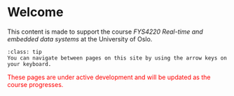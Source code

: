 # Welcome 
<!--Real-time and embedded data systems
-->

This content is made to support the course *FYS4220 Real-time and embedded data systems* at the University of Oslo.
<!--
```{figure} ./images/fys4220_logo.png
```
-->
```{admonition} Tip!
:class: tip
You can navigate between pages on this site by using the arrow keys on your keyboard.
```

<font color='red'>These pages are under active development and will be updated as the course progresses.</font>
   
